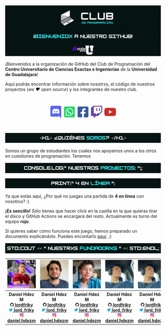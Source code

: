 ![Letrero de "¡Bienvenidx a nuestro GitHub!" con los logos del club de programación CUCEI y el de Acción U](../res/header.gif)

¡Bienvenidxs a la organización de GitHub del Club de Programación del **Centro Universitario de Ciencias Exactas e Ingenierías** de la **Universidad de Guadalajara**!

Aquí podrás encontrar información sobre nosotrxs, el código de nuestros proyectos (*we ❤️ open source*) y los integrantes de nuestro club.

<br><p align="center">
<a href="http://discord.programacion-cucei.club"><img src="../res/icons/discord.png" alt="Enlace al serividor de Discord" width="40"></a>
<a href="http://whatsapp.programacion-cucei.club"><img src="../res/icons/whatsapp.png" alt="Enlace al grupo de WhatsApp" width="40"></a>
<a href="http://facebook.programacion-cucei.club"><img src="../res/icons/facebook.png" alt="Enlace a la página de Facebook" width="40"></a>
<a href="http://twitch.programacion-cucei.club"><img src="../res/icons/twitch.png" alt="Enlace al canal de Twitch" width="40"></a>
<a href="http://youtube.programacion-cucei.club"><img src="../res/icons/youtube.png" alt="Enlace al canal de YouTube" width="40"></a>
</p><br>

![<h1>¿Quiénes somos?</h1>](../res/quienes_somos.png)

Somos un grupo de estudiantes los cuales nos apoyamos unos a los otros en cuestiones de programación. Tenemos

![console.log("Nuestros proyectos:");](../res/nuestros_proyectos.png)

![print("4 en línea")](../res/4_en_linea.png)

Ya que estás aquí, ¿Por qué no juegas una partida de **4 en línea** con nosotros? :)

**¡Es sencillo!** Sólo tienes que hacer click en la casilla en la que quieras tirar el disco y GitHub Actions se encargará del resto. Actualmente es turno del equipo **rojo**.


Si quieres saber cómo funciona este juego, hemos preparado un documento explicándolo. Puedes encontarlo [aquí](). ;)

![std::cout << "Nuestrxs fundadorxs" << ENDL;](../res/nuestrxs_fundadorxs.png)

<table align="center">
	<tr>
		<th><img src="../res/fundadorxs/bryan.jpg" alt="Foto de Bryan"></th>
		<th><img src="../res/fundadorxs/daniel.jpg" alt="Foto de Daniel Hdez M"></th>
		<th><img src="../res/fundadorxs/edward.jpg" alt="Foto de Edward"></th>
		<th><img src="../res/fundadorxs/neco.jpg" alt="Foto de Flavio"></th>
		<th><img src="../res/fundadorxs/neco.jpg" alt="Foto de Neco"></th>
		<th><img src="../res/fundadorxs/neco.jpg" alt="Foto de Selene"></th>
	</tr>
	<tr>
		<th><center>
			<b>Daniel Hdez M</b><br>
			<a href="https://github.com/lordfriky"><img src="../res/icons/github.png" width="12"> lordfriky</a><br>
			<a href="https://twitter.com/lord_friky"><img src="../res/icons/twitter.png" width="12"> lord_friky</a><br>
			<a href="https://www.instagram.com/daniel.hdezm/"><img src="../res/icons/instagram.png" width="12"> daniel.hdezm</a>
		</center></th>
		<th><center>
			<b>Daniel Hdez M</b><br>
			<a href="https://github.com/lordfriky"><img src="../res/icons/github.png" width="12"> lordfriky</a><br>
			<a href="https://twitter.com/lord_friky"><img src="../res/icons/twitter.png" width="12"> lord_friky</a><br>
			<a href="https://www.instagram.com/daniel.hdezm/"><img src="../res/icons/instagram.png" width="12"> daniel.hdezm</a>
		</center></th>
		<th><center>
			<b>Daniel Hdez M</b><br>
			<a href="https://github.com/lordfriky"><img src="../res/icons/github.png" width="12"> lordfriky</a><br>
			<a href="https://twitter.com/lord_friky"><img src="../res/icons/twitter.png" width="12"> lord_friky</a><br>
			<a href="https://www.instagram.com/daniel.hdezm/"><img src="../res/icons/instagram.png" width="12"> daniel.hdezm</a>
		</center></th>
		<th><center>
			<b>Daniel Hdez M</b><br>
			<a href="https://github.com/lordfriky"><img src="../res/icons/github.png" width="12"> lordfriky</a><br>
			<a href="https://twitter.com/lord_friky"><img src="../res/icons/twitter.png" width="12"> lord_friky</a><br>
			<a href="https://www.instagram.com/daniel.hdezm/"><img src="../res/icons/instagram.png" width="12"> daniel.hdezm</a>
		</center></th>
		<th><center>
			<b>Daniel Hdez M</b><br>
			<a href="https://github.com/lordfriky"><img src="../res/icons/github.png" width="12"> lordfriky</a><br>
			<a href="https://twitter.com/lord_friky"><img src="../res/icons/twitter.png" width="12"> lord_friky</a><br>
			<a href="https://www.instagram.com/daniel.hdezm/"><img src="../res/icons/instagram.png" width="12"> daniel.hdezm</a>
		</center></th>
		<th><center>
			<b>Daniel Hdez M</b><br>
			<a href="https://github.com/lordfriky"><img src="../res/icons/github.png" width="12"> lordfriky</a><br>
			<a href="https://twitter.com/lord_friky"><img src="../res/icons/twitter.png" width="12"> lord_friky</a><br>
			<a href="https://www.instagram.com/daniel.hdezm/"><img src="../res/icons/instagram.png" width="12"> daniel.hdezm</a>
		</center></th>
	</tr>
</table>
